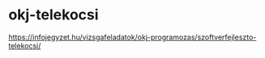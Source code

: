 # okj-telekocsi


https://infojegyzet.hu/vizsgafeladatok/okj-programozas/szoftverfejleszto-telekocsi/
